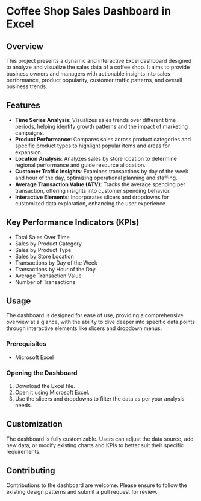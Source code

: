# Coffee Shop Sales Dashboard in Excel

## Overview
This project presents a dynamic and interactive Excel dashboard designed to analyze and visualize the sales data of a coffee shop. It aims to provide business owners and managers with actionable insights into sales performance, product popularity, customer traffic patterns, and overall business trends.

## Features
- **Time Series Analysis**: Visualizes sales trends over different time periods, helping identify growth patterns and the impact of marketing campaigns.
- **Product Performance**: Compares sales across product categories and specific product types to highlight popular items and areas for expansion.
- **Location Analysis**: Analyzes sales by store location to determine regional performance and guide resource allocation.
- **Customer Traffic Insights**: Examines transactions by day of the week and hour of the day, optimizing operational planning and staffing.
- **Average Transaction Value (ATV)**: Tracks the average spending per transaction, offering insights into customer spending behavior.
- **Interactive Elements**: Incorporates slicers and dropdowns for customized data exploration, enhancing the user experience.

## Key Performance Indicators (KPIs)
- Total Sales Over Time
- Sales by Product Category
- Sales by Product Type
- Sales by Store Location
- Transactions by Day of the Week
- Transactions by Hour of the Day
- Average Transaction Value
- Number of Transactions

## Usage
The dashboard is designed for ease of use, providing a comprehensive overview at a glance, with the ability to dive deeper into specific data points through interactive elements like slicers and dropdown menus.

### Prerequisites
- Microsoft Excel

### Opening the Dashboard
1. Download the Excel file.
2. Open it using Microsoft Excel.
3. Use the slicers and dropdowns to filter the data as per your analysis needs.

## Customization
The dashboard is fully customizable. Users can adjust the data source, add new data, or modify existing charts and KPIs to better suit their specific requirements.

## Contributing
Contributions to the dashboard are welcome. Please ensure to follow the existing design patterns and submit a pull request for review.
